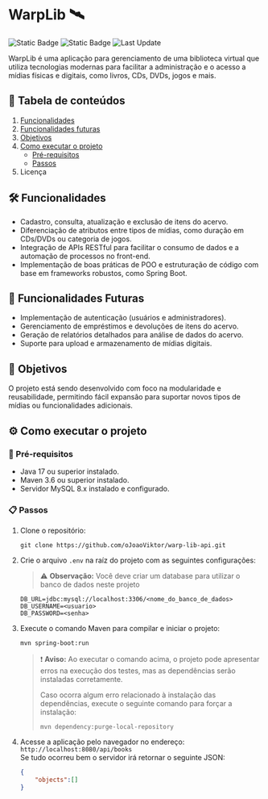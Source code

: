 # WarpLib 🛰️
![Static Badge](https://img.shields.io/badge/%F0%9F%93%A6Version-1.0-brightgreen)
![Static Badge](https://img.shields.io/badge/%F0%9F%93%88_Status-In_Development-yellow)
![Last Update](https://img.shields.io/badge/Readme-04/12/2024-brightgreen)


WarpLib é uma aplicação para gerenciamento de uma biblioteca virtual que utiliza tecnologias modernas para facilitar a administração e o acesso a mídias físicas e digitais, como livros, CDs, DVDs, jogos e mais.  


## 📖 Tabela de conteúdos
1. [Funcionalidades](#️-funcionalidades)
2. [Funcionalidades futuras](#-funcionalidades-futuras)
3. [Objetivos](#-objetivos)
4. [Como executar o projeto](#-como-executar-o-projeto)
    - [Pré-requisitos](#-pré-requisitos)
    - [Passos](#-passos)
5. Licença

## 🛠️ Funcionalidades
- Cadastro, consulta, atualização e exclusão de itens do acervo.  
- Diferenciação de atributos entre tipos de mídias, como duração em CDs/DVDs ou categoria de jogos.  
- Integração de APIs RESTful para facilitar o consumo de dados e a automação de processos no front-end.  
- Implementação de boas práticas de POO e estruturação de código com base em frameworks robustos, como Spring Boot.  


## 🚀 Funcionalidades Futuras
- Implementação de autenticação (usuários e administradores).
- Gerenciamento de empréstimos e devoluções de itens do acervo.
- Geração de relatórios detalhados para análise de dados do acervo.
- Suporte para upload e armazenamento de mídias digitais.

## 🎯 Objetivos  

O projeto está sendo desenvolvido com foco na modularidade e reusabilidade, permitindo fácil expansão para suportar novos tipos de mídias ou funcionalidades adicionais.  


## ⚙️ Como executar o projeto
### 🧾 Pré-requisitos
- Java 17 ou superior instalado.
- Maven 3.6 ou superior instalado.
- Servidor MySQL 8.x instalado e configurado.

### 📋 Passos

1. Clone o repositório:
    ```base
    git clone https://github.com/oJoaoViktor/warp-lib-api.git
    ```

2. Crie o arquivo `.env` na raíz do projeto com as seguintes configurações:
    > ⚠️ **Observação:** Você deve criar um database para utilizar o banco de dados neste projeto
    ```
    DB_URL=jdbc:mysql://localhost:3306/<nome_do_banco_de_dados>
    DB_USERNAME=<usuario>
    DB_PASSWORD=<senha>

    ```
3. Execute o comando Maven para compilar e iniciar o projeto:
    ```bash
    mvn spring-boot:run
    ```
    > ❗ **Aviso:** Ao executar o comando acima, o projeto pode apresentar erros na execução dos testes, mas as dependências serão instaladas corretamente.
    >
    >Caso ocorra algum erro relacionado à instalação das dependências, execute o seguinte comando para forçar a instalação:
    >```
    >mvn dependency:purge-local-repository
    >```

4. Acesse a aplicação pelo navegador no endereço:  
    `http://localhost:8080/api/books`  
    Se tudo ocorreu bem o servidor irá retornar o seguinte JSON:
    ```json
    {
        "objects":[]
    }
    ```